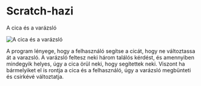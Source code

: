 # Scratch-hazi

A cica és a varázsló

![A cica és a varázsló](https://user-images.githubusercontent.com/79757681/109432049-b0891400-7a09-11eb-8f7a-cdae1460bc64.png)

A program lényege, hogy a felhasználó segítse a cicát, hogy ne változtassa át a varazsló. A varázsló feltesz neki három találós kérdést, és amennyiben mindegyik helyes, úgy a cica örül neki, hogy segítettek neki. Viszont ha bármelyiket el is rontja a cica és a felhasználó, úgy a varázsló megbünteti és csirkévé változtatja.

